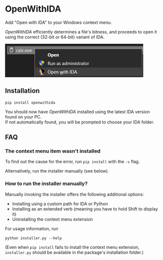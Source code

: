 # OpenWithIDA

Add "Open with IDA" to your Windows context menu.

_OpenWithIDA_ efficiently determines a file's bitness, and proceeds to open it using the correct (32-bit or 64-bit) variant of IDA.

![Screenshot](resources/screenshot.png)

## Installation

```batch
pip install openwithida
```

You should now have _OpenWithIDA_ installed using the latest IDA version found on your PC.  
If not automatically found, you will be prompted to choose your IDA folder.

## FAQ

### The context menu item wasn't installed

To find out the cause for the error, run `pip install` with the `-v` flag.

Alternatively, run the installer manually (see below).

### How to run the installer manually?

Manually invoking the installer offers the following additional options:

- Installing using a custom path for IDA or Python
- Installing as an extended verb (meaning you have to hold Shift to display it)
- Uninstalling the context menu extension

For usage information, run

```batch
python installer.py --help
```

(Even when `pip install` fails to install the context menu extension, `installer.py` should be available in the package's installation folder.)
